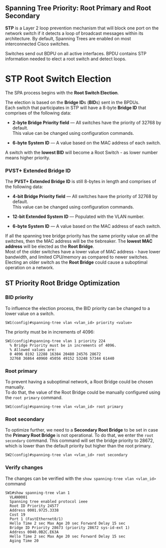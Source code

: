 ## Spanning Tree Priority: Root Primary and Root Secondary

**STP** is a Layer 2 loop prevention mechanism that will block one port on the network switch if it detects a loop of broadcast messages within its architecture.
By default, Spanning Trees are enabled on most interconnected Cisco switches.

Switches send out BDPU on all active interfaces.
BPDU contains STP information needed to elect a root switch and detect loops.

# STP Root Switch Election

The SPA process begins with the **Root Switch Election**.<br>

The election is based on the **Bridge ID**s (**BID**s) sent in the BPDUs.<br>
Each switch that participates in STP will have a 8-byte **Bridge ID** that comprises of the following data:

- **2-byte Bridge Priority field** — All switches have the priority of 32768 by default.<br>
  This value can be changed using configuration commands.

- **6-byte System ID** — A value based on the MAC address of each switch.

A switch with the **lowest BID** will become a Root Switch - as lower number means higher priority.

### PVST+ Extended Bridge ID

The **PVST+ Extended Bridge ID** is still 8-bytes in length and comprises of the following data:

- **4-bit Bridge Priority field** — All switches have the priority of 32768 by default.<br>
  This value can be changed using configuration commands.

- **12-bit Extended System ID** — Populated with the VLAN number.

- **6-byte System ID** — A value based on the MAC address of each switch.

If all the spanning tree bridge priority has the same priority value on all the switches, then the MAC address will be the tiebreaker.
The **lowest MAC address** will be elected as the **Root Bridge**.<br>
Most of the older switches have a lower value of MAC address - have lower bandwidth, and limited CPU/memory as compared to newer switches.
Electing an older switch as the **Root Bridge** could cause a suboptimal operation on a network.

## ST Priority Root Bridge Optimization

### BID priority

To influence the election process, the BID priority can be changed to a lower value on a switch.

```
SW1(config)#spanning-tree vlan <vlan_id> priority <value>
```

The priority must be in increments of 4096:

```
SW1(config)#spanning-tree vlan 1 priority 224
  % Bridge Priority must be in increments of 4096.
  % Allowed values are:
  0 4096 8192 12288 16384 20480 24576 28672
  32768 36864 40960 45056 49152 53248 57344 61440
```

### Root primary

To prevent having a suboptimal network, a Root Bridge could be chosen manually.<br>
To do that, the value of the Root Bridge could be manually configured using the `root primary` command.

```
SW1(config)#spanning-tree vlan <vlan_id> root primary
```

### Root secondary

To optimize further, we need to a **Secondary Root Bridge** to be set in case the **Primary Root Bridge** is not operational.
To do that, we enter the `root secondary` command.
This command will set the bridge priority to 28672, which is lower than the default priority but higher than the root primary.

```
SW2(config)#spanning-tree vlan <vlan_id> root secondary
```

### Verify changes

The changes can be verified with the `show spanning-tree vlan <vlan_id>` command

```
SW1#show spanning-tree vlan 1
  VLAN0001
  Spanning tree enabled protocol ieee
  Root ID Priority 24577
  Address 0001.9725.3338
  Cost 19
  Port 1 (FastEthernet0/1)
  Hello Time 2 sec Max Age 20 sec Forward Delay 15 sec
  Bridge ID Priority 28673 (priority 28672 sys-id-ext 1)
  Address 0040.0B2C.E63A
  Hello Time 2 sec Max Age 20 sec Forward Delay 15 sec
  Aging Time 20
```
